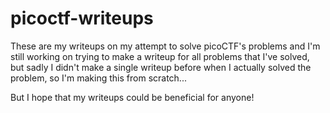 # picoctf-writeups
These are my writeups on my attempt to solve picoCTF's problems and I'm still working on trying to make a writeup for all problems that I've solved, but sadly I didn't make a single writeup before when I actually solved the problem, so I'm making this from scratch...

But I hope that my writeups could be beneficial for anyone!
